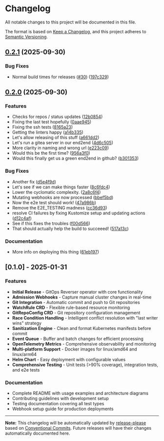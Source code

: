 # Changelog

All notable changes to this project will be documented in this file.

The format is based on [Keep a Changelog](https://keepachangelog.com/en/1.0.0/),
and this project adheres to [Semantic Versioning](https://semver.org/spec/v2.0.0.html).

## [0.2.1](https://github.com/ConfigButler/gitops-reverser/compare/gitops-reverser-v0.2.0...gitops-reverser-v0.2.1) (2025-09-30)


### Bug Fixes

* Normal build times for releases ([#30](https://github.com/ConfigButler/gitops-reverser/issues/30)) ([197c329](https://github.com/ConfigButler/gitops-reverser/commit/197c329119d42e50b549b07f8b1635d5ae19d2e9))

## [0.2.0](https://github.com/ConfigButler/gitops-reverser/compare/gitops-reverser-v0.1.0...gitops-reverser-v0.2.0) (2025-09-30)


### Features

* Checks for repos / status updates ([12b0854](https://github.com/ConfigButler/gitops-reverser/commit/12b0854655a0f856bb1f3aab488085efc2a6088b))
* Fixing the last test hopefully ([0aae945](https://github.com/ConfigButler/gitops-reverser/commit/0aae9452e39a5f99fc94f5650ff30149afd22914))
* Fixing the ssh tests ([8165a23](https://github.com/ConfigButler/gitops-reverser/commit/8165a2323063405c1aefee0de089a378a7c02b8e))
* Getting the linters happy ([a14b335](https://github.com/ConfigButler/gitops-reverser/commit/a14b335bc6b75d9363825dcde9a3f157f14ef4ef))
* Let's allow releasing of this stuff ([a661dd2](https://github.com/ConfigButler/gitops-reverser/commit/a661dd23f3c174a90210a19e80abee83c5d65fc6))
* Let's run a gitea server in our end2end ([4d6c505](https://github.com/ConfigButler/gitops-reverser/commit/4d6c50581c333cef3c0ead7b2b3fa810451cad01))
* More clarity in naming and wrong url ([e223c09](https://github.com/ConfigButler/gitops-reverser/commit/e223c090de0e49b5c0b923a4fc8ea6ba81c39aa8))
* Would this be the first time? ([956a3f0](https://github.com/ConfigButler/gitops-reverser/commit/956a3f0a9b832eb7e0a5a3cc4aa5ad86076bd4eb))
* Would this finally get us a green end2end in github? ([b301353](https://github.com/ConfigButler/gitops-reverser/commit/b301353bada6e80bea98a7f709267eb97146d0fb))


### Bug Fixes

* Another fix ([d5e4f9d](https://github.com/ConfigButler/gitops-reverser/commit/d5e4f9d117ef96c673177b596432766a5737dc2e))
* Let's see if we can make things faster ([8c6fdc4](https://github.com/ConfigButler/gitops-reverser/commit/8c6fdc4305877cf380bd758755f82d35dbd26d31))
* Lower the cyclomatic complexity. ([2a8c6f4](https://github.com/ConfigButler/gitops-reverser/commit/2a8c6f460f29706e50037bb1c4d1d4c01edbd23d))
* Mutating webhooks are now processed ([bbef5bd](https://github.com/ConfigButler/gitops-reverser/commit/bbef5bd2f97a995646899001f21928cf63d6585d))
* Now the e2e test should work! ([47a986b](https://github.com/ConfigButler/gitops-reverser/commit/47a986b7349a3a8c6c1c94bd413911093cdaa672))
* Remove the E2E_TESTING madness ([cc36d93](https://github.com/ConfigButler/gitops-reverser/commit/cc36d934fb73748188ecf201243589a31b576063))
* resolve CI failures by fixing Kustomize setup and updating actions ([d12c4af](https://github.com/ConfigButler/gitops-reverser/commit/d12c4afaf6d923eb555a560cf37612ad08259433))
* See if this fixes the troubles ([f00d566](https://github.com/ConfigButler/gitops-reverser/commit/f00d56603adf2c24570a2ac6649392ac15f9d793))
* That should actually help the build to succeeed! ([517a13c](https://github.com/ConfigButler/gitops-reverser/commit/517a13c7f9f77bf22b17cd67ea303ae906c30c3e))


### Documentation

* More info on deploying this thing ([61eb197](https://github.com/ConfigButler/gitops-reverser/commit/61eb1975c3a59ed9e0138377312c4757cdd75956))

## [0.1.0] - 2025-01-31

### Features

* **Initial Release** - GitOps Reverser operator with core functionality
* **Admission Webhooks** - Capture manual cluster changes in real-time
* **Git Integration** - Automatic commit and push to Git repositories
* **WatchRule CRD** - Flexible rule-based resource monitoring
* **GitRepoConfig CRD** - Git repository configuration management
* **Race Condition Handling** - Intelligent conflict resolution with "last writer wins" strategy
* **Sanitization Engine** - Clean and format Kubernetes manifests before commit
* **Event Queue** - Buffer and batch changes for efficient processing
* **OpenTelemetry Metrics** - Comprehensive observability and monitoring
* **Multi-platform Support** - Docker images for linux/amd64 and linux/arm64
* **Helm Chart** - Easy deployment with configurable values
* **Comprehensive Testing** - Unit tests (>90% coverage), integration tests, and e2e tests

### Documentation

* Complete README with usage examples and architecture diagrams
* Contributing guidelines with development setup
* Testing documentation covering all test types
* Webhook setup guide for production deployments

---

**Note:** This changelog will be automatically updated by [release-please](https://github.com/googleapis/release-please) based on [Conventional Commits](https://www.conventionalcommits.org/). Future releases will have their changes automatically documented here.
